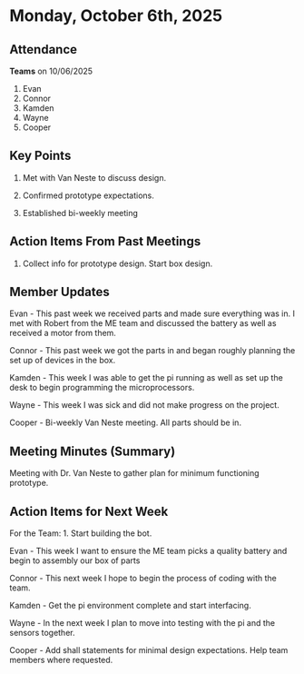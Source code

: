 # Monday, October 6th, 2025

## Attendance

**Teams** on 10/06/2025

1. Evan
2. Connor
3. Kamden
4. Wayne
5. Cooper

## Key Points

1. Met with Van Neste to discuss design.

2. Confirmed prototype expectations.

3. Established bi-weekly meeting


## Action Items From Past Meetings

1. Collect info for prototype design. Start box design.

## Member Updates

Evan - This past week we received parts and made sure everything was in. I met with Robert from the ME team and discussed the battery as well as received a motor from them. 

Connor - This past week we got the parts in and began roughly planning the set up of devices in the box.

Kamden - This week I was able to get the pi running as well as set up the desk to begin programming the microprocessors.

Wayne - This week I was sick and did not make progress on the project. 

Cooper - Bi-weekly Van Neste meeting. All parts should be in.

## Meeting Minutes (Summary)
Meeting with Dr. Van Neste to gather plan for minimum functioning prototype.


## Action Items for Next Week

For the Team: 1. Start building the bot.

Evan - This week I want to ensure the ME team picks a quality battery and begin to assembly our box of parts

Connor - This next week I hope to begin the process of coding with the team. 

Kamden - Get the pi environment complete and start interfacing.

Wayne - In the next week I plan to move into testing with the pi and the sensors together. 

Cooper - Add shall statements for minimal design expectations. Help team members where requested.
